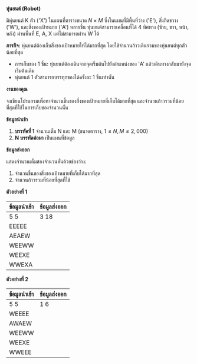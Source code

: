 **หุ่นยนต์ (Robot)**

มีหุ่นยนต์ K ตัว ('X') ในแผนที่ตารางขนาด $N \times M$ ซึ่งในแผนที่มีพื้นที่ว่าง ('E'), สิ่งกีดขวาง ('W'), และสิ่งของเป้าหมาย ('A') หลายชิ้น หุ่นยนต์สามารถเคลื่อนที่ได้ 4 ทิศทาง (ซ้าย, ขวา, หน้า, หลัง) ผ่านพื้นที่ E, A, X แต่ไม่สามารถผ่าน W ได้

**ภารกิจ:**
หุ่นยนต์ต้องเก็บสิ่งของเป้าหมายให้ได้มากที่สุด โดยใช้จำนวนก้าวเดินรวมของหุ่นยนต์ทุกตัวน้อยที่สุด
* การเก็บของ 1 ชิ้น: หุ่นยนต์ต้องเดินจากจุดเริ่มต้นไปยังตำแหน่งของ 'A' แล้วเดินทางกลับมายังจุดเริ่มต้นเดิม
* หุ่นยนต์ 1 ตัวสามารถบรรทุกของได้ครั้งละ 1 ชิ้นเท่านั้น

**งานของคุณ**

จงเขียนโปรแกรมเพื่อหาจำนวนชิ้นของสิ่งของเป้าหมายที่เก็บได้มากที่สุด และจำนวนก้าวรวมที่น้อยที่สุดที่ใช้ในการเก็บของจำนวนนั้น

**ข้อมูลนำเข้า**

1.  **บรรทัดที่ 1** จำนวนเต็ม N และ M (ขนาดตาราง, $1 \le N, M \le 2,000$)
2.  **N บรรทัดต่อมา** เป็นแผนที่ข้อมูล

**ข้อมูลส่งออก**

แสดงจำนวนเต็มสองจำนวนคั่นด้วยช่องว่าง:
1.  จำนวนชิ้นของสิ่งของเป้าหมายที่เก็บได้มากที่สุด
2.  จำนวนก้าวรวมที่น้อยที่สุดที่ใช้

**ตัวอย่างที่ 1**

| ข้อมูลนำเข้า | ข้อมูลส่งออก |
| :--- | :--- |
| 5 5 | 3 18 |
| EEEEE | |
| AEAEW | |
| WEEWW | |
| WEEXE | |
| WWEXA | |

**ตัวอย่างที่ 2**

| ข้อมูลนำเข้า | ข้อมูลส่งออก |
| :--- | :--- |
| 5 5 | 1 6 |
| WEEEE | |
| AWAEW | |
| WEEWW | |
| WEEXE | |
| WWEEE | |